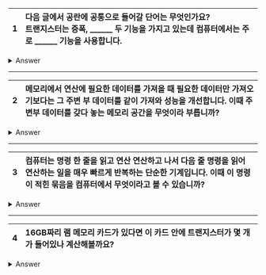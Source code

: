 1 | 다음 글에서 공란에 공통으로 들어갈 단어는 무엇인가요?</br>트랜지스터는 증폭, ______ 두 기능을 가지고 있는데 컴퓨터에서는 주로 ______ 기능을 사용합니다.
:--:|:--

<details>
<summary> Answer </summary>

스위치

</details>

---

2 | 메모리에서 연산에 필요한 데이터를 가져올 때 필요한 데이터만 가져오기보다는 그 주변 부 데이터를 같이 가져와 성능을 개선합니다. 이때 주변부 데이터를 갖다 놓는 메모리 공간을 무엇이라 부릅니까?
:--:|:--

<details>
<summary> Answer </summary>

캐시 메모리

</details>

---

3 | 컴퓨터는 명령 한 줄을 읽고 연산 연산하고 나서 다음 줄 명령을 읽어 연산하는 일을 매우 빠르게 반복하는 단순한 기계입니다. 이때 이 명령이 적힌 묶음을 컴퓨터에서 무엇이라고 볼 수 있습니까?
:--:|:--

<details>
<summary> Answer </summary>

프로그램

</details>

---

4 | 16GB짜리 램 메모리 카드가 있다면 이 카드 안에 트랜지스터가 몇 개가 들어있나 계산해볼까요?
:--:|:--

<details>
<summary> Answer </summary>

16 * 1024 * 1024 * 1024 * 8

</details>
